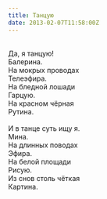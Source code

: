 ```yaml
---
title: Танцую
date: 2013-02-07T11:58:00Z
---
```


<br />
Да, я танцую!<br />
Балерина.<br />
На мокрых проводах<br />
Телеэфира.<br />
На бледной лошади<br />
Гарцую.<br />
На красном чёрная<br />
Рутина.<br />
<br />
И в танце суть ищу я.<br />
Мина.<br />
На длинных поводах<br />
Эфира.<br />
На белой площади<br />
Рисую.<br />
Из снов столь чёткая<br />
Картина.